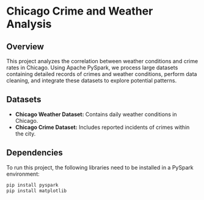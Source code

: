 # Chicago Crime and Weather Analysis

## Overview

This project analyzes the correlation between weather conditions and crime rates in Chicago. Using Apache PySpark, we process large datasets containing detailed records of crimes and weather conditions, perform data cleaning, and integrate these datasets to explore potential patterns.

## Datasets

- **Chicago Weather Dataset:** Contains daily weather conditions in Chicago.
- **Chicago Crime Dataset:** Includes reported incidents of crimes within the city.

## Dependencies

To run this project, the following libraries need to be installed in a PySpark environment:

```bash
pip install pyspark
pip install matplotlib
